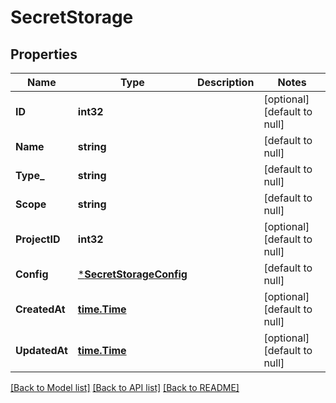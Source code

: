 # SecretStorage

## Properties
Name | Type | Description | Notes
------------ | ------------- | ------------- | -------------
**ID** | **int32** |  | [optional] [default to null]
**Name** | **string** |  | [default to null]
**Type_** | **string** |  | [default to null]
**Scope** | **string** |  | [default to null]
**ProjectID** | **int32** |  | [optional] [default to null]
**Config** | [***SecretStorageConfig**](SecretStorageConfig.md) |  | [default to null]
**CreatedAt** | [**time.Time**](time.Time.md) |  | [optional] [default to null]
**UpdatedAt** | [**time.Time**](time.Time.md) |  | [optional] [default to null]

[[Back to Model list]](../README.md#documentation-for-models) [[Back to API list]](../README.md#documentation-for-api-endpoints) [[Back to README]](../README.md)



